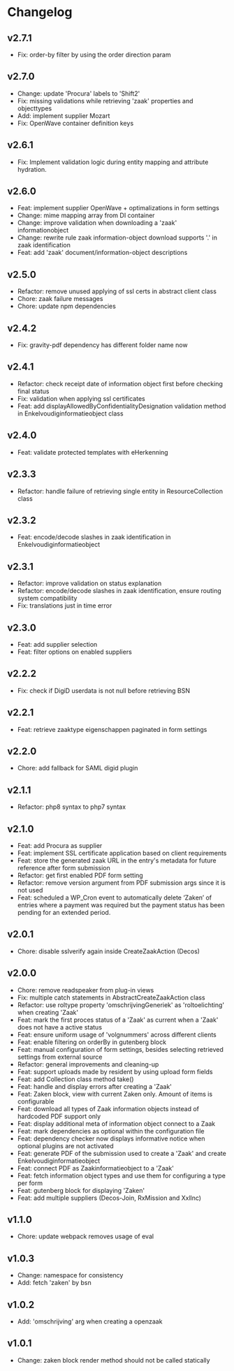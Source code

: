 # Changelog

## v2.7.1

- Fix: order-by filter by using the order direction param

## v2.7.0

- Change: update 'Procura' labels to 'Shift2'
- Fix: missing validations while retrieving 'zaak' properties and objecttypes
- Add: implement supplier Mozart
- Fix: OpenWave container definition keys

## v2.6.1

- Fix: Implement validation logic during entity mapping and attribute hydration.

## v2.6.0

- Feat: implement supplier OpenWave + optimalizations in form settings
- Change: mime mapping array from DI container
- Change: improve validation when downloading a 'zaak' informationobject
- Change: rewrite rule zaak information-object download supports '.' in zaak identification
- Feat: add 'zaak' document/information-object descriptions

## v2.5.0

- Refactor: remove unused applying of ssl certs in abstract client class
- Chore: zaak failure messages
- Chore: update npm dependencies

## v2.4.2

- Fix: gravity-pdf dependency has different folder name now

## v2.4.1

- Refactor: check receipt date of information object first before checking final status
- Fix: validation when applying ssl certificates
- Feat: add displayAllowedByConfidentialityDesignation validation method in Enkelvoudiginformatieobject class

## v2.4.0

- Feat: validate protected templates with eHerkenning

## v2.3.3

- Refactor: handle failure of retrieving single entity in ResourceCollection class

## v2.3.2

- Feat: encode/decode slashes in zaak identification in Enkelvoudiginformatieobject

## v2.3.1

- Refactor: improve validation on status explanation
- Refactor: encode/decode slashes in zaak identification, ensure routing system compatibility
- Fix: translations just in time error

## v2.3.0

- Feat: add supplier selection
- Feat: filter options on enabled suppliers

## v2.2.2

- Fix: check if DigiD userdata is not null before retrieving BSN

## v2.2.1

- Feat: retrieve zaaktype eigenschappen paginated in form settings

## v2.2.0

- Chore: add fallback for SAML digid plugin

## v2.1.1

- Refactor: php8 syntax to php7 syntax

## v2.1.0

- Feat: add Procura as supplier
- Feat: implement SSL certificate application based on client requirements
- Feat: store the generated zaak URL in the entry's metadata for future reference after form submission
- Refactor: get first enabled PDF form setting
- Refactor: remove version argument from PDF submission args since it is not used
- Feat: scheduled a WP_Cron event to automatically delete ‘Zaken’ of entries where a payment was required but the payment status has been pending for an extended period.

## v2.0.1

- Chore: disable sslverify again inside CreateZaakAction (Decos)

## v2.0.0

- Chore: remove readspeaker from plug-in views
- Fix: multiple catch statements in AbstractCreateZaakAction class
- Refactor: use roltype property 'omschrijvingGeneriek' as 'roltoelichting' when creating 'Zaak'
- Feat: mark the first proces status of a 'Zaak' as current when a 'Zaak' does not have a active status
- Feat: ensure uniform usage of 'volgnummers' across different clients
- Feat: enable filtering on orderBy in gutenberg block
- Feat: manual configuration of form settings, besides selecting retrieved settings from external source
- Refactor: general improvements and cleaning-up
- Feat: support uploads made by resident by using upload form fields
- Feat: add Collection class method take()
- Feat: handle and display errors after creating a 'Zaak'
- Feat: Zaken block, view with current Zaken only. Amount of items is configurable
- Feat: download all types of Zaak information objects instead of hardcoded PDF support only
- Feat: display additional meta of information object connect to a Zaak
- Feat: mark dependencies as optional within the configuration file
- Feat: dependency checker now displays informative notice when optional plugins are not activated
- Feat: generate PDF of the submission used to create a 'Zaak' and create Enkelvoudiginformatieobject
- Feat: connect PDF as Zaakinformatieobject to a 'Zaak'
- Feat: fetch information object types and use them for configuring a type per form
- Feat: gutenberg block for displaying 'Zaken'
- Feat: add multiple suppliers (Decos-Join, RxMission and Xxllnc)

## v1.1.0

- Chore: update webpack removes usage of eval

## v1.0.3

- Change: namespace for consistency
- Add: fetch 'zaken' by bsn

## v1.0.2

- Add: 'omschrijving' arg when creating a openzaak

## v1.0.1

- Change: zaken block render method should not be called statically

